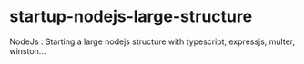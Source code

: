 # startup-nodejs-large-structure
NodeJs : Starting a large nodejs structure with typescript, expressjs, multer, winston...
